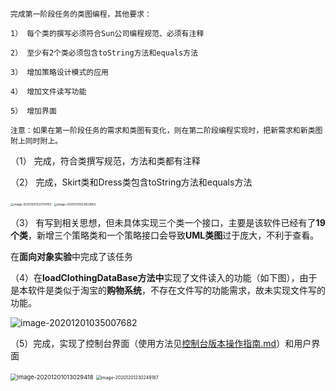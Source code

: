 ```
完成第一阶段任务的类图编程，其他要求：

1） 每个类的撰写必须符合Sun公司编程规范、必须有注释

2） 至少有2个类必须包含toString方法和equals方法

3） 增加策略设计模式的应用

4） 增加文件读写功能

5） 增加界面

注意：如果在第一阶段任务的需求和类图有变化，则在第二阶段编程实现时，把新需求和新类图附上同时附上。
```

（1） 完成，符合类撰写规范，方法和类都有注释

（2） 完成，Skirt类和Dress类包含toString方法和equals方法

<img src="C:\Users\hongzhifenghahaha\AppData\Roaming\Typora\typora-user-images\image-20201201023754152.png" alt="image-20201201023754152" style="zoom: 33%;" />



<img src="C:\Users\hongzhifenghahaha\AppData\Roaming\Typora\typora-user-images\image-20201201023833802.png" alt="image-20201201023833802" style="zoom: 33%;" />



（3） 有写到相关思想，但未具体实现三个类一个接口，主要是该软件已经有了**19个类**，新增三个策略类和一个策略接口会导致**UML类图**过于庞大，不利于查看。

在**面向对象实验**中完成了该任务



（4）在**loadClothingDataBase方法中**实现了文件读入的功能（如下图），由于是本软件是类似于淘宝的**购物系统**，不存在文件写的功能需求，故未实现文件写的功能。

![image-20201201035007682](C:\Users\hongzhifenghahaha\AppData\Roaming\Typora\typora-user-images\image-20201201035007682.png)



（5）完成，实现了控制台界面（使用方法见[控制台版本操作指南.md](控制台版本操作指南.md)）和用户界面

<img src="C:\Users\hongzhifenghahaha\AppData\Roaming\Typora\typora-user-images\image-20201201013029418.png" alt="image-20201201013029418" style="zoom: 67%;" />

<img src="C:\Users\hongzhifenghahaha\AppData\Roaming\Typora\typora-user-images\image-20201201230249187.png" alt="image-20201201230249187" style="zoom: 50%;" />